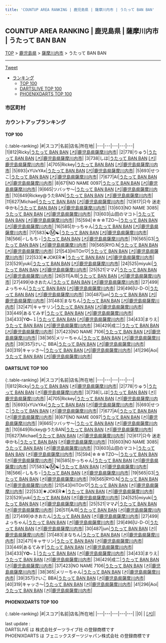 ```yaml
---
title: 'COUNTUP AREA RANKING | 鹿児島県 | 薩摩川内市 | うたって BAN BAN'
---
```

## COUNTUP AREA RANKING | 鹿児島県 | 薩摩川内市 | うたって BAN BAN

[TOP](/darts/rank/) > [鹿児島県](/darts/rank/鹿児島県/) > [薩摩川内市](/darts/rank/鹿児島県/薩摩川内市/) > うたって BAN BAN

___

<a href="https://twitter.com/share?ref_src=twsrc%5Etfw" data-text="COUNTUP AREA RANKING | 鹿児島県薩摩川内市うたって BAN BAN" class="twitter-share-button" data-hashtags="DARTSLIVE,PHOENIXDARTS,darts,ダーツ" data-show-count="false">Tweet</a>

* [ランキング](#カウントアップランキング)
    * [TOP 100](#top-100)
    * [DARTSLIVE TOP 100](#dartslive-top-100)
    * [PHOENIXDARTS TOP 100](#phoenixdarts-top-100)

### 市区町村

<ul>

</ul>

### カウントアップランキング

#### TOP 100



{:.table-ranking}
|#|スコア|名前|店名|所在地|
|---|---|---|---|---|
|1|812|<span class="rank-name-dl">Ricky</span>|<a href="/darts/rank/shops/9cd1df9077184653a3f63593b5358cc4.html">うたって BAN BAN</a> <a href="https://search.dartslive.com/jp/shop/9cd1df9077184653a3f63593b5358cc4">[↗]</a>|<a href="/darts/rank/鹿児島県/薩摩川内市">鹿児島県薩摩川内市</a>|
|2|778|<span class="rank-name-dl">りゅう</span>|<a href="/darts/rank/shops/9cd1df9077184653a3f63593b5358cc4.html">うたって BAN BAN</a> <a href="https://search.dartslive.com/jp/shop/9cd1df9077184653a3f63593b5358cc4">[↗]</a>|<a href="/darts/rank/鹿児島県/薩摩川内市">鹿児島県薩摩川内市</a>|
|3|738|<span class="rank-name-dl">しほ</span>|<a href="/darts/rank/shops/9cd1df9077184653a3f63593b5358cc4.html">うたって BAN BAN</a> <a href="https://search.dartslive.com/jp/shop/9cd1df9077184653a3f63593b5358cc4">[↗]</a>|<a href="/darts/rank/鹿児島県/薩摩川内市">鹿児島県薩摩川内市</a>|
|4|705|<span class="rank-name-dl">Rickey</span>|<a href="/darts/rank/shops/9cd1df9077184653a3f63593b5358cc4.html">うたって BAN BAN</a> <a href="https://search.dartslive.com/jp/shop/9cd1df9077184653a3f63593b5358cc4">[↗]</a>|<a href="/darts/rank/鹿児島県/薩摩川内市">鹿児島県薩摩川内市</a>|
|5|693|<span class="rank-name-dl">xYUxYAx</span>|<a href="/darts/rank/shops/9cd1df9077184653a3f63593b5358cc4.html">うたって BAN BAN</a> <a href="https://search.dartslive.com/jp/shop/9cd1df9077184653a3f63593b5358cc4">[↗]</a>|<a href="/darts/rank/鹿児島県/薩摩川内市">鹿児島県薩摩川内市</a>|
|5|693|<span class="rank-name-dl">せつこ</span>|<a href="/darts/rank/shops/9cd1df9077184653a3f63593b5358cc4.html">うたって BAN BAN</a> <a href="https://search.dartslive.com/jp/shop/9cd1df9077184653a3f63593b5358cc4">[↗]</a>|<a href="/darts/rank/鹿児島県/薩摩川内市">鹿児島県薩摩川内市</a>|
|7|677|<span class="rank-name-dl">AI</span>|<a href="/darts/rank/shops/9cd1df9077184653a3f63593b5358cc4.html">うたって BAN BAN</a> <a href="https://search.dartslive.com/jp/shop/9cd1df9077184653a3f63593b5358cc4">[↗]</a>|<a href="/darts/rank/鹿児島県/薩摩川内市">鹿児島県薩摩川内市</a>|
|8|671|<span class="rank-name-dl">NO NAME 0097</span>|<a href="/darts/rank/shops/9cd1df9077184653a3f63593b5358cc4.html">うたって BAN BAN</a> <a href="https://search.dartslive.com/jp/shop/9cd1df9077184653a3f63593b5358cc4">[↗]</a>|<a href="/darts/rank/鹿児島県/薩摩川内市">鹿児島県薩摩川内市</a>|
|9|665|<span class="rank-name-dl">ツバッサ～</span>|<a href="/darts/rank/shops/9cd1df9077184653a3f63593b5358cc4.html">うたって BAN BAN</a> <a href="https://search.dartslive.com/jp/shop/9cd1df9077184653a3f63593b5358cc4">[↗]</a>|<a href="/darts/rank/鹿児島県/薩摩川内市">鹿児島県薩摩川内市</a>|
|10|649|<span class="rank-name-dl">Rickey@うたBAN</span>|<a href="/darts/rank/shops/9cd1df9077184653a3f63593b5358cc4.html">うたって BAN BAN</a> <a href="https://search.dartslive.com/jp/shop/9cd1df9077184653a3f63593b5358cc4">[↗]</a>|<a href="/darts/rank/鹿児島県/薩摩川内市">鹿児島県薩摩川内市</a>|
|11|627|<span class="rank-name-dl">Michael</span>|<a href="/darts/rank/shops/9cd1df9077184653a3f63593b5358cc4.html">うたって BAN BAN</a> <a href="https://search.dartslive.com/jp/shop/9cd1df9077184653a3f63593b5358cc4">[↗]</a>|<a href="/darts/rank/鹿児島県/薩摩川内市">鹿児島県薩摩川内市</a>|
|12|617|<span class="rank-name-dl">只今 迷走中かも</span>|<a href="/darts/rank/shops/9cd1df9077184653a3f63593b5358cc4.html">うたって BAN BAN</a> <a href="https://search.dartslive.com/jp/shop/9cd1df9077184653a3f63593b5358cc4">[↗]</a>|<a href="/darts/rank/鹿児島県/薩摩川内市">鹿児島県薩摩川内市</a>|
|13|603|<span class="rank-name-dl">NO NAME 3085</span>|<a href="/darts/rank/shops/9cd1df9077184653a3f63593b5358cc4.html">うたって BAN BAN</a> <a href="https://search.dartslive.com/jp/shop/9cd1df9077184653a3f63593b5358cc4">[↗]</a>|<a href="/darts/rank/鹿児島県/薩摩川内市">鹿児島県薩摩川内市</a>|
|13|603|<span class="rank-name-dl">山田のマコト</span>|<a href="/darts/rank/shops/9cd1df9077184653a3f63593b5358cc4.html">うたって BAN BAN</a> <a href="https://search.dartslive.com/jp/shop/9cd1df9077184653a3f63593b5358cc4">[↗]</a>|<a href="/darts/rank/鹿児島県/薩摩川内市">鹿児島県薩摩川内市</a>|
|15|594|<span class="rank-name-dl">☆☆☆TZO～</span>|<a href="/darts/rank/shops/9cd1df9077184653a3f63593b5358cc4.html">うたって BAN BAN</a> <a href="https://search.dartslive.com/jp/shop/9cd1df9077184653a3f63593b5358cc4">[↗]</a>|<a href="/darts/rank/鹿児島県/薩摩川内市">鹿児島県薩摩川内市</a>|
|16|585|<span class="rank-name-dl">かっちゃん</span>|<a href="/darts/rank/shops/9cd1df9077184653a3f63593b5358cc4.html">うたって BAN BAN</a> <a href="https://search.dartslive.com/jp/shop/9cd1df9077184653a3f63593b5358cc4">[↗]</a>|<a href="/darts/rank/鹿児島県/薩摩川内市">鹿児島県薩摩川内市</a>|
|17|583|<span class="rank-name-dl">☯️Ⓜ️☯️</span>|<a href="/darts/rank/shops/9cd1df9077184653a3f63593b5358cc4.html">うたって BAN BAN</a> <a href="https://search.dartslive.com/jp/shop/9cd1df9077184653a3f63593b5358cc4">[↗]</a>|<a href="/darts/rank/鹿児島県/薩摩川内市">鹿児島県薩摩川内市</a>|
|18|566|<span class="rank-name-dl">♂しもち♀</span>|<a href="/darts/rank/shops/9cd1df9077184653a3f63593b5358cc4.html">うたって BAN BAN</a> <a href="https://search.dartslive.com/jp/shop/9cd1df9077184653a3f63593b5358cc4">[↗]</a>|<a href="/darts/rank/鹿児島県/薩摩川内市">鹿児島県薩摩川内市</a>|
|19|565|<span class="rank-name-dl">G3</span>|<a href="/darts/rank/shops/9cd1df9077184653a3f63593b5358cc4.html">うたって BAN BAN</a> <a href="https://search.dartslive.com/jp/shop/9cd1df9077184653a3f63593b5358cc4">[↗]</a>|<a href="/darts/rank/鹿児島県/薩摩川内市">鹿児島県薩摩川内市</a>|
|19|565|<span class="rank-name-dl">RYO.N</span>|<a href="/darts/rank/shops/9cd1df9077184653a3f63593b5358cc4.html">うたって BAN BAN</a> <a href="https://search.dartslive.com/jp/shop/9cd1df9077184653a3f63593b5358cc4">[↗]</a>|<a href="/darts/rank/鹿児島県/薩摩川内市">鹿児島県薩摩川内市</a>|
|21|543|<span class="rank-name-dl">HiTOn♡</span>|<a href="/darts/rank/shops/9cd1df9077184653a3f63593b5358cc4.html">うたって BAN BAN</a> <a href="https://search.dartslive.com/jp/shop/9cd1df9077184653a3f63593b5358cc4">[↗]</a>|<a href="/darts/rank/鹿児島県/薩摩川内市">鹿児島県薩摩川内市</a>|
|22|533|<span class="rank-name-dl">★JOKER★</span>|<a href="/darts/rank/shops/9cd1df9077184653a3f63593b5358cc4.html">うたって BAN BAN</a> <a href="https://search.dartslive.com/jp/shop/9cd1df9077184653a3f63593b5358cc4">[↗]</a>|<a href="/darts/rank/鹿児島県/薩摩川内市">鹿児島県薩摩川内市</a>|
|23|529|<span class="rank-name-dl">yuki</span>|<a href="/darts/rank/shops/9cd1df9077184653a3f63593b5358cc4.html">うたって BAN BAN</a> <a href="https://search.dartslive.com/jp/shop/9cd1df9077184653a3f63593b5358cc4">[↗]</a>|<a href="/darts/rank/鹿児島県/薩摩川内市">鹿児島県薩摩川内市</a>|
|24|525|<span class="rank-name-dl">miyuki</span>|<a href="/darts/rank/shops/9cd1df9077184653a3f63593b5358cc4.html">うたって BAN BAN</a> <a href="https://search.dartslive.com/jp/shop/9cd1df9077184653a3f63593b5358cc4">[↗]</a>|<a href="/darts/rank/鹿児島県/薩摩川内市">鹿児島県薩摩川内市</a>|
|25|521|<span class="rank-name-dl">ママ♪</span>|<a href="/darts/rank/shops/9cd1df9077184653a3f63593b5358cc4.html">うたって BAN BAN</a> <a href="https://search.dartslive.com/jp/shop/9cd1df9077184653a3f63593b5358cc4">[↗]</a>|<a href="/darts/rank/鹿児島県/薩摩川内市">鹿児島県薩摩川内市</a>|
|26|511|<span class="rank-name-dl">A/B</span>|<a href="/darts/rank/shops/9cd1df9077184653a3f63593b5358cc4.html">うたって BAN BAN</a> <a href="https://search.dartslive.com/jp/shop/9cd1df9077184653a3f63593b5358cc4">[↗]</a>|<a href="/darts/rank/鹿児島県/薩摩川内市">鹿児島県薩摩川内市</a>|
|27|499|<span class="rank-name-dl">ゆきおたん</span>|<a href="/darts/rank/shops/9cd1df9077184653a3f63593b5358cc4.html">うたって BAN BAN</a> <a href="https://search.dartslive.com/jp/shop/9cd1df9077184653a3f63593b5358cc4">[↗]</a>|<a href="/darts/rank/鹿児島県/薩摩川内市">鹿児島県薩摩川内市</a>|
|27|499|<span class="rank-name-dl">よっちゃん</span>|<a href="/darts/rank/shops/9cd1df9077184653a3f63593b5358cc4.html">うたって BAN BAN</a> <a href="https://search.dartslive.com/jp/shop/9cd1df9077184653a3f63593b5358cc4">[↗]</a>|<a href="/darts/rank/鹿児島県/薩摩川内市">鹿児島県薩摩川内市</a>|
|29|496|<span class="rank-name-dl">U･D･O</span>|<a href="/darts/rank/shops/9cd1df9077184653a3f63593b5358cc4.html">うたって BAN BAN</a> <a href="https://search.dartslive.com/jp/shop/9cd1df9077184653a3f63593b5358cc4">[↗]</a>|<a href="/darts/rank/鹿児島県/薩摩川内市">鹿児島県薩摩川内市</a>|
|30|487|<span class="rank-name-dl">jun</span>|<a href="/darts/rank/shops/9cd1df9077184653a3f63593b5358cc4.html">うたって BAN BAN</a> <a href="https://search.dartslive.com/jp/shop/9cd1df9077184653a3f63593b5358cc4">[↗]</a>|<a href="/darts/rank/鹿児島県/薩摩川内市">鹿児島県薩摩川内市</a>|
|31|483|<span class="rank-name-dl">まなちん</span>|<a href="/darts/rank/shops/9cd1df9077184653a3f63593b5358cc4.html">うたって BAN BAN</a> <a href="https://search.dartslive.com/jp/shop/9cd1df9077184653a3f63593b5358cc4">[↗]</a>|<a href="/darts/rank/鹿児島県/薩摩川内市">鹿児島県薩摩川内市</a>|
|32|471|<span class="rank-name-dl">キャサリン</span>|<a href="/darts/rank/shops/9cd1df9077184653a3f63593b5358cc4.html">うたって BAN BAN</a> <a href="https://search.dartslive.com/jp/shop/9cd1df9077184653a3f63593b5358cc4">[↗]</a>|<a href="/darts/rank/鹿児島県/薩摩川内市">鹿児島県薩摩川内市</a>|
|33|449|<span class="rank-name-dl">あるてみす</span>|<a href="/darts/rank/shops/9cd1df9077184653a3f63593b5358cc4.html">うたって BAN BAN</a> <a href="https://search.dartslive.com/jp/shop/9cd1df9077184653a3f63593b5358cc4">[↗]</a>|<a href="/darts/rank/鹿児島県/薩摩川内市">鹿児島県薩摩川内市</a>|
|34|433|<span class="rank-name-dl">Y✪~１</span>|<a href="/darts/rank/shops/9cd1df9077184653a3f63593b5358cc4.html">うたって BAN BAN</a> <a href="https://search.dartslive.com/jp/shop/9cd1df9077184653a3f63593b5358cc4">[↗]</a>|<a href="/darts/rank/鹿児島県/薩摩川内市">鹿児島県薩摩川内市</a>|
|34|433|<span class="rank-name-dl">まりえ</span>|<a href="/darts/rank/shops/9cd1df9077184653a3f63593b5358cc4.html">うたって BAN BAN</a> <a href="https://search.dartslive.com/jp/shop/9cd1df9077184653a3f63593b5358cc4">[↗]</a>|<a href="/darts/rank/鹿児島県/薩摩川内市">鹿児島県薩摩川内市</a>|
|36|429|<span class="rank-name-dl">成二</span>|<a href="/darts/rank/shops/9cd1df9077184653a3f63593b5358cc4.html">うたって BAN BAN</a> <a href="https://search.dartslive.com/jp/shop/9cd1df9077184653a3f63593b5358cc4">[↗]</a>|<a href="/darts/rank/鹿児島県/薩摩川内市">鹿児島県薩摩川内市</a>|
|37|423|<span class="rank-name-dl">NO NAME 7106</span>|<a href="/darts/rank/shops/9cd1df9077184653a3f63593b5358cc4.html">うたって BAN BAN</a> <a href="https://search.dartslive.com/jp/shop/9cd1df9077184653a3f63593b5358cc4">[↗]</a>|<a href="/darts/rank/鹿児島県/薩摩川内市">鹿児島県薩摩川内市</a>|
|38|365|<span class="rank-name-dl">メリーちゃん</span>|<a href="/darts/rank/shops/9cd1df9077184653a3f63593b5358cc4.html">うたって BAN BAN</a> <a href="https://search.dartslive.com/jp/shop/9cd1df9077184653a3f63593b5358cc4">[↗]</a>|<a href="/darts/rank/鹿児島県/薩摩川内市">鹿児島県薩摩川内市</a>|
|39|357|<span class="rank-name-dl">けいこ BBA</span>|<a href="/darts/rank/shops/9cd1df9077184653a3f63593b5358cc4.html">うたって BAN BAN</a> <a href="https://search.dartslive.com/jp/shop/9cd1df9077184653a3f63593b5358cc4">[↗]</a>|<a href="/darts/rank/鹿児島県/薩摩川内市">鹿児島県薩摩川内市</a>|
|40|319|<span class="rank-name-dl">キャッさ〜</span>|<a href="/darts/rank/shops/9cd1df9077184653a3f63593b5358cc4.html">うたって BAN BAN</a> <a href="https://search.dartslive.com/jp/shop/9cd1df9077184653a3f63593b5358cc4">[↗]</a>|<a href="/darts/rank/鹿児島県/薩摩川内市">鹿児島県薩摩川内市</a>|
|41|296|<span class="rank-name-dl">Aoi</span>|<a href="/darts/rank/shops/9cd1df9077184653a3f63593b5358cc4.html">うたって BAN BAN</a> <a href="https://search.dartslive.com/jp/shop/9cd1df9077184653a3f63593b5358cc4">[↗]</a>|<a href="/darts/rank/鹿児島県/薩摩川内市">鹿児島県薩摩川内市</a>|


#### DARTSLIVE TOP 100



{:.table-ranking}
|#|スコア|名前|店名|所在地|
|---|---|---|---|---|
|1|812|<span class="rank-name-dl">Ricky</span>|<a href="/darts/rank/shops/9cd1df9077184653a3f63593b5358cc4.html">うたって BAN BAN</a> <a href="https://search.dartslive.com/jp/shop/9cd1df9077184653a3f63593b5358cc4">[↗]</a>|<a href="/darts/rank/鹿児島県/薩摩川内市">鹿児島県薩摩川内市</a>|
|2|778|<span class="rank-name-dl">りゅう</span>|<a href="/darts/rank/shops/9cd1df9077184653a3f63593b5358cc4.html">うたって BAN BAN</a> <a href="https://search.dartslive.com/jp/shop/9cd1df9077184653a3f63593b5358cc4">[↗]</a>|<a href="/darts/rank/鹿児島県/薩摩川内市">鹿児島県薩摩川内市</a>|
|3|738|<span class="rank-name-dl">しほ</span>|<a href="/darts/rank/shops/9cd1df9077184653a3f63593b5358cc4.html">うたって BAN BAN</a> <a href="https://search.dartslive.com/jp/shop/9cd1df9077184653a3f63593b5358cc4">[↗]</a>|<a href="/darts/rank/鹿児島県/薩摩川内市">鹿児島県薩摩川内市</a>|
|4|705|<span class="rank-name-dl">Rickey</span>|<a href="/darts/rank/shops/9cd1df9077184653a3f63593b5358cc4.html">うたって BAN BAN</a> <a href="https://search.dartslive.com/jp/shop/9cd1df9077184653a3f63593b5358cc4">[↗]</a>|<a href="/darts/rank/鹿児島県/薩摩川内市">鹿児島県薩摩川内市</a>|
|5|693|<span class="rank-name-dl">xYUxYAx</span>|<a href="/darts/rank/shops/9cd1df9077184653a3f63593b5358cc4.html">うたって BAN BAN</a> <a href="https://search.dartslive.com/jp/shop/9cd1df9077184653a3f63593b5358cc4">[↗]</a>|<a href="/darts/rank/鹿児島県/薩摩川内市">鹿児島県薩摩川内市</a>|
|5|693|<span class="rank-name-dl">せつこ</span>|<a href="/darts/rank/shops/9cd1df9077184653a3f63593b5358cc4.html">うたって BAN BAN</a> <a href="https://search.dartslive.com/jp/shop/9cd1df9077184653a3f63593b5358cc4">[↗]</a>|<a href="/darts/rank/鹿児島県/薩摩川内市">鹿児島県薩摩川内市</a>|
|7|677|<span class="rank-name-dl">AI</span>|<a href="/darts/rank/shops/9cd1df9077184653a3f63593b5358cc4.html">うたって BAN BAN</a> <a href="https://search.dartslive.com/jp/shop/9cd1df9077184653a3f63593b5358cc4">[↗]</a>|<a href="/darts/rank/鹿児島県/薩摩川内市">鹿児島県薩摩川内市</a>|
|8|671|<span class="rank-name-dl">NO NAME 0097</span>|<a href="/darts/rank/shops/9cd1df9077184653a3f63593b5358cc4.html">うたって BAN BAN</a> <a href="https://search.dartslive.com/jp/shop/9cd1df9077184653a3f63593b5358cc4">[↗]</a>|<a href="/darts/rank/鹿児島県/薩摩川内市">鹿児島県薩摩川内市</a>|
|9|665|<span class="rank-name-dl">ツバッサ～</span>|<a href="/darts/rank/shops/9cd1df9077184653a3f63593b5358cc4.html">うたって BAN BAN</a> <a href="https://search.dartslive.com/jp/shop/9cd1df9077184653a3f63593b5358cc4">[↗]</a>|<a href="/darts/rank/鹿児島県/薩摩川内市">鹿児島県薩摩川内市</a>|
|10|649|<span class="rank-name-dl">Rickey@うたBAN</span>|<a href="/darts/rank/shops/9cd1df9077184653a3f63593b5358cc4.html">うたって BAN BAN</a> <a href="https://search.dartslive.com/jp/shop/9cd1df9077184653a3f63593b5358cc4">[↗]</a>|<a href="/darts/rank/鹿児島県/薩摩川内市">鹿児島県薩摩川内市</a>|
|11|627|<span class="rank-name-dl">Michael</span>|<a href="/darts/rank/shops/9cd1df9077184653a3f63593b5358cc4.html">うたって BAN BAN</a> <a href="https://search.dartslive.com/jp/shop/9cd1df9077184653a3f63593b5358cc4">[↗]</a>|<a href="/darts/rank/鹿児島県/薩摩川内市">鹿児島県薩摩川内市</a>|
|12|617|<span class="rank-name-dl">只今 迷走中かも</span>|<a href="/darts/rank/shops/9cd1df9077184653a3f63593b5358cc4.html">うたって BAN BAN</a> <a href="https://search.dartslive.com/jp/shop/9cd1df9077184653a3f63593b5358cc4">[↗]</a>|<a href="/darts/rank/鹿児島県/薩摩川内市">鹿児島県薩摩川内市</a>|
|13|603|<span class="rank-name-dl">NO NAME 3085</span>|<a href="/darts/rank/shops/9cd1df9077184653a3f63593b5358cc4.html">うたって BAN BAN</a> <a href="https://search.dartslive.com/jp/shop/9cd1df9077184653a3f63593b5358cc4">[↗]</a>|<a href="/darts/rank/鹿児島県/薩摩川内市">鹿児島県薩摩川内市</a>|
|13|603|<span class="rank-name-dl">山田のマコト</span>|<a href="/darts/rank/shops/9cd1df9077184653a3f63593b5358cc4.html">うたって BAN BAN</a> <a href="https://search.dartslive.com/jp/shop/9cd1df9077184653a3f63593b5358cc4">[↗]</a>|<a href="/darts/rank/鹿児島県/薩摩川内市">鹿児島県薩摩川内市</a>|
|15|594|<span class="rank-name-dl">☆☆☆TZO～</span>|<a href="/darts/rank/shops/9cd1df9077184653a3f63593b5358cc4.html">うたって BAN BAN</a> <a href="https://search.dartslive.com/jp/shop/9cd1df9077184653a3f63593b5358cc4">[↗]</a>|<a href="/darts/rank/鹿児島県/薩摩川内市">鹿児島県薩摩川内市</a>|
|16|585|<span class="rank-name-dl">かっちゃん</span>|<a href="/darts/rank/shops/9cd1df9077184653a3f63593b5358cc4.html">うたって BAN BAN</a> <a href="https://search.dartslive.com/jp/shop/9cd1df9077184653a3f63593b5358cc4">[↗]</a>|<a href="/darts/rank/鹿児島県/薩摩川内市">鹿児島県薩摩川内市</a>|
|17|583|<span class="rank-name-dl">☯️Ⓜ️☯️</span>|<a href="/darts/rank/shops/9cd1df9077184653a3f63593b5358cc4.html">うたって BAN BAN</a> <a href="https://search.dartslive.com/jp/shop/9cd1df9077184653a3f63593b5358cc4">[↗]</a>|<a href="/darts/rank/鹿児島県/薩摩川内市">鹿児島県薩摩川内市</a>|
|18|566|<span class="rank-name-dl">♂しもち♀</span>|<a href="/darts/rank/shops/9cd1df9077184653a3f63593b5358cc4.html">うたって BAN BAN</a> <a href="https://search.dartslive.com/jp/shop/9cd1df9077184653a3f63593b5358cc4">[↗]</a>|<a href="/darts/rank/鹿児島県/薩摩川内市">鹿児島県薩摩川内市</a>|
|19|565|<span class="rank-name-dl">G3</span>|<a href="/darts/rank/shops/9cd1df9077184653a3f63593b5358cc4.html">うたって BAN BAN</a> <a href="https://search.dartslive.com/jp/shop/9cd1df9077184653a3f63593b5358cc4">[↗]</a>|<a href="/darts/rank/鹿児島県/薩摩川内市">鹿児島県薩摩川内市</a>|
|19|565|<span class="rank-name-dl">RYO.N</span>|<a href="/darts/rank/shops/9cd1df9077184653a3f63593b5358cc4.html">うたって BAN BAN</a> <a href="https://search.dartslive.com/jp/shop/9cd1df9077184653a3f63593b5358cc4">[↗]</a>|<a href="/darts/rank/鹿児島県/薩摩川内市">鹿児島県薩摩川内市</a>|
|21|543|<span class="rank-name-dl">HiTOn♡</span>|<a href="/darts/rank/shops/9cd1df9077184653a3f63593b5358cc4.html">うたって BAN BAN</a> <a href="https://search.dartslive.com/jp/shop/9cd1df9077184653a3f63593b5358cc4">[↗]</a>|<a href="/darts/rank/鹿児島県/薩摩川内市">鹿児島県薩摩川内市</a>|
|22|533|<span class="rank-name-dl">★JOKER★</span>|<a href="/darts/rank/shops/9cd1df9077184653a3f63593b5358cc4.html">うたって BAN BAN</a> <a href="https://search.dartslive.com/jp/shop/9cd1df9077184653a3f63593b5358cc4">[↗]</a>|<a href="/darts/rank/鹿児島県/薩摩川内市">鹿児島県薩摩川内市</a>|
|23|529|<span class="rank-name-dl">yuki</span>|<a href="/darts/rank/shops/9cd1df9077184653a3f63593b5358cc4.html">うたって BAN BAN</a> <a href="https://search.dartslive.com/jp/shop/9cd1df9077184653a3f63593b5358cc4">[↗]</a>|<a href="/darts/rank/鹿児島県/薩摩川内市">鹿児島県薩摩川内市</a>|
|24|525|<span class="rank-name-dl">miyuki</span>|<a href="/darts/rank/shops/9cd1df9077184653a3f63593b5358cc4.html">うたって BAN BAN</a> <a href="https://search.dartslive.com/jp/shop/9cd1df9077184653a3f63593b5358cc4">[↗]</a>|<a href="/darts/rank/鹿児島県/薩摩川内市">鹿児島県薩摩川内市</a>|
|25|521|<span class="rank-name-dl">ママ♪</span>|<a href="/darts/rank/shops/9cd1df9077184653a3f63593b5358cc4.html">うたって BAN BAN</a> <a href="https://search.dartslive.com/jp/shop/9cd1df9077184653a3f63593b5358cc4">[↗]</a>|<a href="/darts/rank/鹿児島県/薩摩川内市">鹿児島県薩摩川内市</a>|
|26|511|<span class="rank-name-dl">A/B</span>|<a href="/darts/rank/shops/9cd1df9077184653a3f63593b5358cc4.html">うたって BAN BAN</a> <a href="https://search.dartslive.com/jp/shop/9cd1df9077184653a3f63593b5358cc4">[↗]</a>|<a href="/darts/rank/鹿児島県/薩摩川内市">鹿児島県薩摩川内市</a>|
|27|499|<span class="rank-name-dl">ゆきおたん</span>|<a href="/darts/rank/shops/9cd1df9077184653a3f63593b5358cc4.html">うたって BAN BAN</a> <a href="https://search.dartslive.com/jp/shop/9cd1df9077184653a3f63593b5358cc4">[↗]</a>|<a href="/darts/rank/鹿児島県/薩摩川内市">鹿児島県薩摩川内市</a>|
|27|499|<span class="rank-name-dl">よっちゃん</span>|<a href="/darts/rank/shops/9cd1df9077184653a3f63593b5358cc4.html">うたって BAN BAN</a> <a href="https://search.dartslive.com/jp/shop/9cd1df9077184653a3f63593b5358cc4">[↗]</a>|<a href="/darts/rank/鹿児島県/薩摩川内市">鹿児島県薩摩川内市</a>|
|29|496|<span class="rank-name-dl">U･D･O</span>|<a href="/darts/rank/shops/9cd1df9077184653a3f63593b5358cc4.html">うたって BAN BAN</a> <a href="https://search.dartslive.com/jp/shop/9cd1df9077184653a3f63593b5358cc4">[↗]</a>|<a href="/darts/rank/鹿児島県/薩摩川内市">鹿児島県薩摩川内市</a>|
|30|487|<span class="rank-name-dl">jun</span>|<a href="/darts/rank/shops/9cd1df9077184653a3f63593b5358cc4.html">うたって BAN BAN</a> <a href="https://search.dartslive.com/jp/shop/9cd1df9077184653a3f63593b5358cc4">[↗]</a>|<a href="/darts/rank/鹿児島県/薩摩川内市">鹿児島県薩摩川内市</a>|
|31|483|<span class="rank-name-dl">まなちん</span>|<a href="/darts/rank/shops/9cd1df9077184653a3f63593b5358cc4.html">うたって BAN BAN</a> <a href="https://search.dartslive.com/jp/shop/9cd1df9077184653a3f63593b5358cc4">[↗]</a>|<a href="/darts/rank/鹿児島県/薩摩川内市">鹿児島県薩摩川内市</a>|
|32|471|<span class="rank-name-dl">キャサリン</span>|<a href="/darts/rank/shops/9cd1df9077184653a3f63593b5358cc4.html">うたって BAN BAN</a> <a href="https://search.dartslive.com/jp/shop/9cd1df9077184653a3f63593b5358cc4">[↗]</a>|<a href="/darts/rank/鹿児島県/薩摩川内市">鹿児島県薩摩川内市</a>|
|33|449|<span class="rank-name-dl">あるてみす</span>|<a href="/darts/rank/shops/9cd1df9077184653a3f63593b5358cc4.html">うたって BAN BAN</a> <a href="https://search.dartslive.com/jp/shop/9cd1df9077184653a3f63593b5358cc4">[↗]</a>|<a href="/darts/rank/鹿児島県/薩摩川内市">鹿児島県薩摩川内市</a>|
|34|433|<span class="rank-name-dl">Y✪~１</span>|<a href="/darts/rank/shops/9cd1df9077184653a3f63593b5358cc4.html">うたって BAN BAN</a> <a href="https://search.dartslive.com/jp/shop/9cd1df9077184653a3f63593b5358cc4">[↗]</a>|<a href="/darts/rank/鹿児島県/薩摩川内市">鹿児島県薩摩川内市</a>|
|34|433|<span class="rank-name-dl">まりえ</span>|<a href="/darts/rank/shops/9cd1df9077184653a3f63593b5358cc4.html">うたって BAN BAN</a> <a href="https://search.dartslive.com/jp/shop/9cd1df9077184653a3f63593b5358cc4">[↗]</a>|<a href="/darts/rank/鹿児島県/薩摩川内市">鹿児島県薩摩川内市</a>|
|36|429|<span class="rank-name-dl">成二</span>|<a href="/darts/rank/shops/9cd1df9077184653a3f63593b5358cc4.html">うたって BAN BAN</a> <a href="https://search.dartslive.com/jp/shop/9cd1df9077184653a3f63593b5358cc4">[↗]</a>|<a href="/darts/rank/鹿児島県/薩摩川内市">鹿児島県薩摩川内市</a>|
|37|423|<span class="rank-name-dl">NO NAME 7106</span>|<a href="/darts/rank/shops/9cd1df9077184653a3f63593b5358cc4.html">うたって BAN BAN</a> <a href="https://search.dartslive.com/jp/shop/9cd1df9077184653a3f63593b5358cc4">[↗]</a>|<a href="/darts/rank/鹿児島県/薩摩川内市">鹿児島県薩摩川内市</a>|
|38|365|<span class="rank-name-dl">メリーちゃん</span>|<a href="/darts/rank/shops/9cd1df9077184653a3f63593b5358cc4.html">うたって BAN BAN</a> <a href="https://search.dartslive.com/jp/shop/9cd1df9077184653a3f63593b5358cc4">[↗]</a>|<a href="/darts/rank/鹿児島県/薩摩川内市">鹿児島県薩摩川内市</a>|
|39|357|<span class="rank-name-dl">けいこ BBA</span>|<a href="/darts/rank/shops/9cd1df9077184653a3f63593b5358cc4.html">うたって BAN BAN</a> <a href="https://search.dartslive.com/jp/shop/9cd1df9077184653a3f63593b5358cc4">[↗]</a>|<a href="/darts/rank/鹿児島県/薩摩川内市">鹿児島県薩摩川内市</a>|
|40|319|<span class="rank-name-dl">キャッさ〜</span>|<a href="/darts/rank/shops/9cd1df9077184653a3f63593b5358cc4.html">うたって BAN BAN</a> <a href="https://search.dartslive.com/jp/shop/9cd1df9077184653a3f63593b5358cc4">[↗]</a>|<a href="/darts/rank/鹿児島県/薩摩川内市">鹿児島県薩摩川内市</a>|
|41|296|<span class="rank-name-dl">Aoi</span>|<a href="/darts/rank/shops/9cd1df9077184653a3f63593b5358cc4.html">うたって BAN BAN</a> <a href="https://search.dartslive.com/jp/shop/9cd1df9077184653a3f63593b5358cc4">[↗]</a>|<a href="/darts/rank/鹿児島県/薩摩川内市">鹿児島県薩摩川内市</a>|


#### PHOENIXDARTS TOP 100



{:.table-ranking}
|#|スコア|名前|店名|所在地|
|---|---|---|---|---|
||0|<span class="rank-name-dl"> </span>|<a href="/darts/rank/shops/.html"></a> <a href="">[↗]</a>|<a href="/darts/rank//"></a>|


<div class="footer border-top border-gray-light mt-5 pt-3 text-right text-gray">
    last update : <span style="font-weight: italic" id="foot_last_modified"></span><br />
    DARTSLIVE は 株式会社ダーツライブ社 の登録商標です<br />
    PHOENIXDARTS は フェニックスダーツジャパン株式会社 の登録商標です<br />
</div>

<script src="https://cdnjs.cloudflare.com/ajax/libs/jquery.tablesorter/2.31.3/js/jquery.tablesorter.min.js" integrity="sha512-qzgd5cYSZcosqpzpn7zF2ZId8f/8CHmFKZ8j7mU4OUXTNRd5g+ZHBPsgKEwoqxCtdQvExE5LprwwPAgoicguNg==" crossorigin="anonymous" referrerpolicy="no-referrer"></script>
<link rel="stylesheet" href="https://cdnjs.cloudflare.com/ajax/libs/jquery.tablesorter/2.31.3/css/theme.default.min.css" integrity="sha512-wghhOJkjQX0Lh3NSWvNKeZ0ZpNn+SPVXX1Qyc9OCaogADktxrBiBdKGDoqVUOyhStvMBmJQ8ZdMHiR3wuEq8+w==" crossorigin="anonymous" referrerpolicy="no-referrer" />
<script>
$(function() {
    $(".table-ranking").tablesorter({sortList:[[0, 0]]});
    $("#foot_last_modified").text(formatDate(new Date(document.lastModified), 'yyyy-MM-dd HH:mm:ss'));
});
</script>

<script async src="https://platform.twitter.com/widgets.js" charset="utf-8"></script>